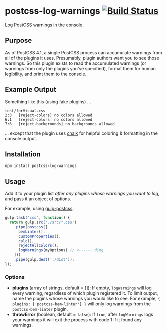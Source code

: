 # postcss-log-warnings [![Build Status](https://travis-ci.org/davidtheclark/postcss-log-warnings.svg?branch=master)](https://travis-ci.org/davidtheclark/postcss-log-warnings)

Log PostCSS warnings in the console.

## Purpose

As of PostCSS 4.1, a single PostCSS process can accumulate warnings from all of the plugins it uses.
Presumably, plugin authors want you to see those warnings.
So this plugin exists to read the accumulated warnings (or warnings from only the plugins you've specified), format them for human legibility, and print them to the console.

## Example Output

Something like this (using fake plugins) ...

```
test/forVisual.css
2:3   [reject-colors] no colors allowed
6:1	  [reject-colors] no colors allowed
7:6   [reject-backgrounds] no backgrounds allowed
```

... except that the plugin uses [chalk](https://www.google.com/url?sa=t&rct=j&q=&esrc=s&source=web&cd=1&cad=rja&uact=8&ved=0CB4QFjAA&url=https%3A%2F%2Fgithub.com%2Fsindresorhus%2Fchalk&ei=O3QkVZ6QNoa4sAXjo4HgCQ&usg=AFQjCNFsl0WVrLJkcmEivcr4eAsYYAsdrw&bvm=bv.90237346,d.eXY) for helpful coloring & formatting in the console output.

## Installation

```
npm install postcss-log-warnings
```

## Usage

Add it to your plugin list *after any plugins whose warnings you want to log*, and pass it an object of options.

For example, using [gulp-postcss](https://github.com/w0rm/gulp-postcss):

```js
gulp.task('css', function() {
  return gulp.src('./src/*.css')
    .pipe(postcss([
      bemLinter(),
      customProperties(),
      calc(),
      rejectAllColors(),
      logWarnings(myOptions) // <------ ding
    ]))
    .pipe(gulp.dest('./dist'));
});
```

### Options

- **plugins** (array of strings, default = []): If empty, `logWarnings` will log every warning, regardless of which plugin registered it. To limit output, name the plugins whose warnings you would like to see. For example, `{ plugins: ['postcss-bem-linter'] }` will only log warnings from the `postcss-bem-linter` plugin.
- **throwError** (boolean, default = `false`): If `true`, after `logWarnings` logs your warnings it will exit the process with code 1 if it found any warnings.
